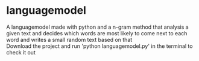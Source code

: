 # languagemodel
A languagemodel made with python and a n-gram method that analysis a given text and decides which words are most likely to come next to each word and writes a small random text based on that
<br>
Download the project and run 'python languagemodel.py' in the terminal to check it out
